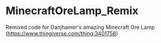 # MinecraftOreLamp_Remix
Remixed code for  Danjhamer's amazing Minecraft Ore Lamp (https://www.thingiverse.com/thing:3401758)
